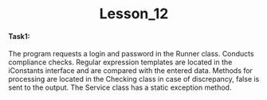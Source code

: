 <h1 align = "center">Lesson_12</h1>
<h4>Task1:</h4> The program requests a login and password in the Runner class. Conducts compliance checks. Regular expression templates are located in the iConstants interface and are compared with the entered data. Methods for processing are located in the Checking class in case of discrepancy, false is sent to the output. The Service class has a static exception method.
